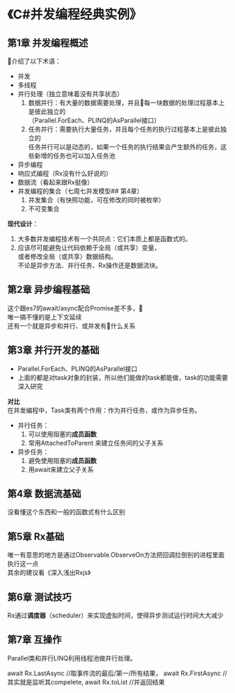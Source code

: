 # 《C#并发编程经典实例》

## 第1章 并发编程概述

介绍了以下术语：
* 并发
* 多线程
* 并行处理（独立意味着没有共享状态）
    1. 数据并行：有大量的数据需要处理，并且每一块数据的处理过程基本上是彼此独立的<br>
    （Parallel.ForEach、PLINQ的AsParallel接口）
    2. 任务并行：需要执行大量任务，并且每个任务的执行过程基本上是彼此独立的<br>
    任务并行可以是动态的，如果一个任务的执行结果会产生额外的任务，这些新增的任务也可以加入任务池
* 异步编程
* 响应式编程（Rx没有什么好说的）
* 数据流（看起来跟Rx挺像）
* 并发编程的集合（七周七并发模型## 第4章）
    1. 并发集合（有快照功能，可在修改的同时被枚举）
    2. 不可变集合

**现代设计**：

1. 大多数并发编程技术有一个共同点：它们本质上都是函数式的。
2. 应该尽可能避免让代码依赖于全局（或共享）变量，<br>
或者修改全局（或共享）数据结构。<br>
不论是异步方法、并行任务、Rx操作还是数据流块。

## 第2章 异步编程基础
这个跟es7的await/async配合Promise差不多，<br>
唯一搞不懂的是上下文延续<br>
还有一个就是异步和并行、或并发有什么关系

## 第3章 并行开发的基础
* Parallel.ForEach、PLINQ的AsParallel接口
* 上面的都是对task对象的封装，所以他们能做的task都能做，task的功能需要深入研究

**对比**<br>
在并发编程中，Task类有两个作用：作为并行任务，或作为异步任务。
* 并行任务：
    1. 可以使用阻塞的**成员函数**
    2. 常用AttachedToParent 来建立任务间的父子关系
* 异步任务：
    1. 避免使用阻塞的**成员函数**
    2. 用await来建立父子关系


## 第4章 数据流基础
没看懂这个东西和一般的函数式有什么区别

## 第5章 Rx基础
唯一有意思的地方是通过Observable.ObserveOn方法把回调拉倒别的进程里面执行这一点<br>
其余的建议看《深入浅出Rxjs》

## 第6章 测试技巧
Rx通过**调度器**（scheduler）来实现虚拟时间，使得异步测试运行时间大大减少

## 第7章 互操作
Parallel类和并行LINQ利用线程池做并行处理。

await Rx.LastAsync      //取事件流的最后/第一/所有结果，
await Rx.FirstAsync     //其实就是监听其compelete,
await Rx.toList         //并返回结果